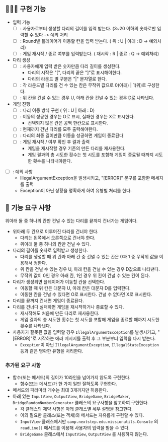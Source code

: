 ## 🧑🏻‍💻 구현 기능
- 입력 기능
  - [ ] : 사용자로부터 생성할 다리의 길이를 입력 받는다. (3~20 이하의 숫자로만 입력할 수 있다 -> 예외 처리
  - [ ] : Round별 플레이어가 이동할 칸을 입력 받는다. ( 위 : U | 아래 : D -> 예외처리)
  - [ ] : 게임 재시작 / 종료 여부를 입력받는다. ( 재시작 : R | 종료 : Q -> 예외처리)

- 다리 생성
  - [ ] : 사용자에게 입력 받은 숫자만큼 다리 길이를 생성한다.
    - 다리의 시작은 "[", 다리의 끝은 "]"로 표시해야한다.
    - 다리의 라운드 별 구분은 "|" 문자열로 한다.
  - [ ] : 각 라운드별 다리를 건 수 있는 칸은 무작위 값으로 0(아래) | 1(위)로 구성한다.
  - [ ] : 위 칸을 건널 수 있는 경우 U, 아래 칸을 건널 수 있는 경우 D로 나타낸다.

- 게임 진행
  - [ ] : 다리 이동 방식 구현 ( 위 : U | 아래 : D)
  - [ ] : 이동의 성공한 경우는 O로 표시, 실패한 경우는 X로 표시한다.
    - 선택되지 않은 칸은 공백 한칸으로 표시한다.
  - [ ] : 현재까지 건넌 다리를 모두 출력해야한다.
  - [ ] : 다리의 최종 길이만큼 이동을 성공하면 게임이 종료된다
  - [ ] : 게임 재시작 / 여부 확인 후 결과 출력
    - 게임을 재시작할 경우 기존의 만든 다리를 재사용한다.
    - 게임 결과의 총 시도한 횟수는 첫 시도를 포함해 게임이 종료될 때까지 시도한 횟수를 나타내야한다.

- [ ] : 예외 사항
  - IllegalArgumentException을 발생시키고, "[ERROR]" 문구를 포함한 메세지를 출력
  - Exception이 아닌 상황을 명확하게 하여 유형별 처리를 한다.

## 🚀 기능 요구 사항
위아래 둘 중 하나의 칸만 건널 수 있는 다리를 끝까지 건너가는 게임이다.
- 위아래 두 칸으로 이루어진 다리를 건너야 한다.
  - 다리는 왼쪽에서 오른쪽으로 건너야 한다.
  - 위아래 둘 중 하나의 칸만 건널 수 있다.
- 다리의 길이를 숫자로 입력받고 생성한다.
  - 다리를 생성할 때 위 칸과 아래 칸 중 건널 수 있는 칸은 0과 1 중 무작위 값을 이용해서 정한다.
  - 위 칸을 건널 수 있는 경우 U, 아래 칸을 건널 수 있는 경우 D값으로 나타낸다.
  - 무작위 값이 0인 경우 아래 칸, 1인 경우 위 칸이 건널 수 있는 칸이 된다.
- 다리가 생성되면 플레이어가 이동할 칸을 선택한다.
  - 이동할 때 위 칸은 대문자 U, 아래 칸은 대문자 D를 입력한다.
  - 이동한 칸을 건널 수 있다면 O로 표시한다. 건널 수 없다면 X로 표시한다.
- 다리를 끝까지 건너면 게임이 종료된다.
- 다리를 건너다 실패하면 게임을 재시작하거나 종료할 수 있다.
  - 재시작해도 처음에 만든 다리로 재사용한다.
  - 게임 결과의 총 시도한 횟수는 첫 시도를 포함해 게임을 종료할 때까지 시도한 횟수를 나타낸다.
- 사용자가 잘못된 값을 입력할 경우 `IllegalArgumentException`를 발생시키고, "[ERROR]"로 시작하는 에러 메시지를 출력 후 그 부분부터 입력을 다시 받는다.
  - `Exception`이 아닌 `IllegalArgumentException`, `IllegalStateException` 등과 같은 명확한 유형을 처리한다.

### 추가된 요구 사항

- 함수(또는 메서드)의 길이가 10라인을 넘어가지 않도록 구현한다.
  - 함수(또는 메서드)가 한 가지 일만 잘하도록 구현한다.
- 메서드의 파라미터 개수는 최대 3개까지만 허용한다.
- 아래 있는 `InputView`, `OutputView`, `BridgeGame`, `BridgeMaker`, `BridgeRandomNumberGenerator` 클래스의 요구사항을 참고하여 구현한다.
  - 각 클래스의 제약 사항은 아래 클래스별 세부 설명을 참고한다.
  - 이외 필요한 클래스(또는 객체)와 메서드는 자유롭게 구현할 수 있다.
  - `InputView` 클래스에서만 `camp.nextstep.edu.missionutils.Console` 의 `readLine()` 메서드를 이용해 사용자의 입력을 받을 수 있다.
  - `BridgeGame` 클래스에서 `InputView`, `OutputView` 를 사용하지 않는다.
